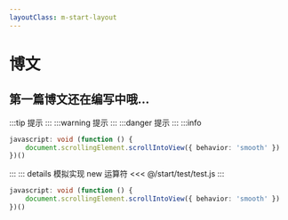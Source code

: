 ```yaml
---
layoutClass: m-start-layout
---
```


<script setup>
</script>
<style lang='scss'></style>

# 博文

## 第一篇博文还在编写中哦...

:::tip
提示
:::
:::warning
提示
:::
:::danger
提示
:::
:::info 
```ts
javascript: void (function () {
    document.scrollingElement.scrollIntoView({ behavior: 'smooth' })
})()
```
:::
::: details 模拟实现 new 运算符 
<<< @/start/test/test.js 
:::
```ts {2}
javascript: void (function () {
    document.scrollingElement.scrollIntoView({ behavior: 'smooth' })
})()
```
